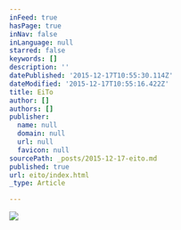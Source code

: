 ```yaml
---
inFeed: true
hasPage: true
inNav: false
inLanguage: null
starred: false
keywords: []
description: ''
datePublished: '2015-12-17T10:55:30.114Z'
dateModified: '2015-12-17T10:55:16.422Z'
title: EiTo
author: []
authors: []
publisher:
  name: null
  domain: null
  url: null
  favicon: null
sourcePath: _posts/2015-12-17-eito.md
published: true
url: eito/index.html
_type: Article

---
```

![](https://the-grid-user-content.s3-us-west-2.amazonaws.com/78258c7f-d0fd-4121-bb82-19f2140bf773.png)
